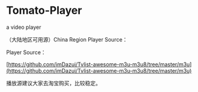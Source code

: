 # Tomato-Player
a video player

（大陆地区可用源）China Region Player Source：


Player Source：

[https://github.com/imDazui/Tvlist-awesome-m3u-m3u8/tree/master/m3u](https://github.com/imDazui/Tvlist-awesome-m3u-m3u8/tree/master/m3u)


播放源建议大家去淘宝购买，比较稳定。

